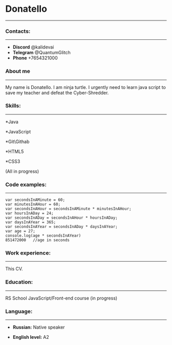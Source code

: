 # **Donatello**
------------------------------------------------------------------------------------------

### **Contacts:** 
------------------------------------------------------------------------------------------

* **Discord** @kalidevai
* **Telegram** @QuantumGlitch
* **Phone** +7654321000


### **About me**
------------------------------------------------------------------------------------------

My name is Donatello. I am ninja turtle. I urgently need to learn java script to save my teacher and defeat the Cyber-Shredder.

### **Skills:**
------------------------------------------------------------------------------------------

*Java

*JavaScript

*Git\Githab

*HTML5

*CSS3 

(All in progress)

### **Code examples:**
------------------------------------------------------------------------------------------

```
var secondsInAMinute = 60;
var minutesInAHour = 60;
var secondsInAHour = secondsInAMinute * minutesInAHour;
var hoursInADay = 24;
var secondsInADay = secondsInAHour * hoursInADay;
var daysInAYear = 365;
var secondsInAYear = secondsInADay * daysInAYear;
var age = 27;
console.log(age * secondsInAYear)
851472000   //age in seconds
```

### **Work experience:**
------------------------------------------------------------------------------------------

This CV.

### **Education:**
------------------------------------------------------------------------------------------

RS School JavaScript/Front-end course (in progress)

### **Language:**
------------------------------------------------------------------------------------------

* **Russian:** Native speaker

* **English level:** A2